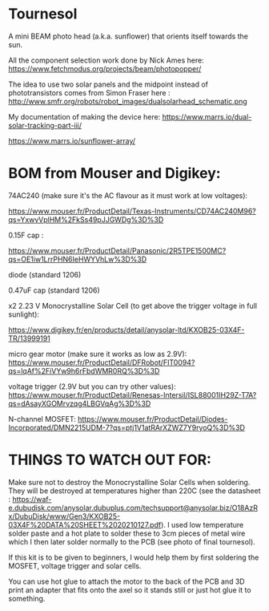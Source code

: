 # Tournesol

A mini BEAM photo head (a.k.a. sunflower) that orients itself towards the sun. 

All the component selection work done by Nick Ames here: https://www.fetchmodus.org/projects/beam/photopopper/ 

The idea to use two solar panels and the midpoint instead of phototransistors comes from Simon Fraser here : http://www.smfr.org/robots/robot_images/dualsolarhead_schematic.png

My documentation of making the device here: 
https://www.marrs.io/dual-solar-tracking-part-iii/

https://www.marrs.io/sunflower-array/



# BOM from Mouser and Digikey: 

74AC240 (make sure it's the AC flavour as it must work at low voltages): 

https://www.mouser.fr/ProductDetail/Texas-Instruments/CD74AC240M96?qs=YxwvVplHM%2FkSs49pJJGWDg%3D%3D

0.15F cap :

https://www.mouser.fr/ProductDetail/Panasonic/2R5TPE1500MC?qs=OE1iw1LrrPHN6IeHWYVhLw%3D%3D

diode (standard 1206)

0.47uF cap (standard 1206)

x2 2.23 V Monocrystalline Solar Cell (to get above the trigger voltage in full sunlight):

https://www.digikey.fr/en/products/detail/anysolar-ltd/KXOB25-03X4F-TR/13999191

micro gear motor (make sure it works as low as 2.9V): https://www.mouser.fr/ProductDetail/DFRobot/FIT0094?qs=lqAf%2FiVYw9h6rFbdWMR0RQ%3D%3D

voltage trigger (2.9V but you can try other values): https://www.mouser.fr/ProductDetail/Renesas-Intersil/ISL88001IH29Z-T7A?qs=dAsayXGOMrvzqg4LBGVqAg%3D%3D

N-channel MOSFET: https://www.mouser.fr/ProductDetail/Diodes-Incorporated/DMN2215UDM-7?qs=ptj1V1atRArXZWZ7Y9ryoQ%3D%3D

# THINGS TO WATCH OUT FOR:

Make sure not to destroy the Monocrystalline Solar Cells when soldering. They will be destroyed at temperatures higher than 220C (see the datasheet : https://waf-e.dubudisk.com/anysolar.dubuplus.com/techsupport@anysolar.biz/O18AzRx/DubuDisk/www/Gen3/KXOB25-03X4F%20DATA%20SHEET%2020210127.pdf). I used low temperature solder paste and a hot plate to solder these to 3cm pieces of metal wire which I then later solder normally to the PCB (see photo of final tournesol).

If this kit is to be given to beginners, I would help them by first soldering the MOSFET, voltage trigger and solar cells.

You can use hot glue to attach the motor to the back of the PCB and 3D print an adapter that fits onto the axel so it stands still or just hot glue it to something.

